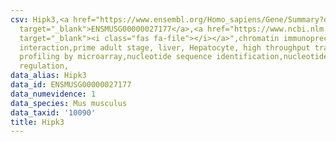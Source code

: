 ```yaml
---
csv: Hipk3,<a href="https://www.ensembl.org/Homo_sapiens/Gene/Summary?db=core;g=ENSMUSG00000027177"
  target="_blank">ENSMUSG00000027177</a>,<a href="https://www.ncbi.nlm.nih.gov/pubmed/23834426"
  target="_blank"><i class="fas fa-file"></i></a>",chromatin immunoprecipitation assay,direct
  interaction,prime adult stage, liver, Hepatocyte, high throughput transcription
  profiling by microarray,nucleotide sequence identification,nucleotide sequence identification,transcriptional
  regulation,
data_alias: Hipk3
data_id: ENSMUSG00000027177
data_numevidence: 1
data_species: Mus musculus
data_taxid: '10090'
title: Hipk3
---
```

